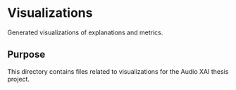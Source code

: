 # Visualizations

Generated visualizations of explanations and metrics.

## Purpose

This directory contains files related to visualizations for the Audio XAI thesis project.

